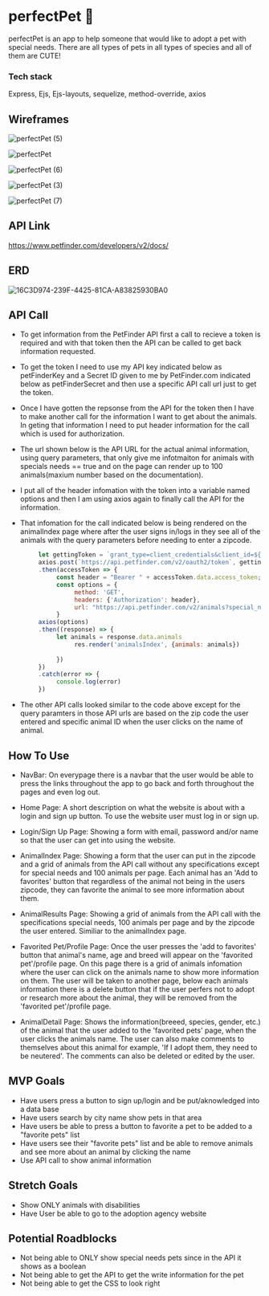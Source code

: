 # perfectPet 🐶

perfectPet is an app to help someone that would like to adopt a pet with special needs. There are all types of pets in all types of species and all of them are CUTE!

### Tech stack

Express, Ejs, Ejs-layouts, sequelize, method-override, axios

## Wireframes

![perfectPet (5)](https://user-images.githubusercontent.com/78924263/141401541-6ca5cd12-f41d-429e-848d-b1938128f4b9.png)

![perfectPet](https://user-images.githubusercontent.com/78924263/141401607-1988bd48-033b-4a39-894c-a22cf6bd0aa8.png)

![perfectPet (6)](https://user-images.githubusercontent.com/78924263/141401779-424abb3f-51b5-40c2-8855-34c891c3c76f.png)

![perfectPet (3)](https://user-images.githubusercontent.com/78924263/141401642-7f7d50ca-2654-4b8f-a48a-4e028adef009.png)

![perfectPet (7)](https://user-images.githubusercontent.com/78924263/141534683-953ef406-6216-46fa-94ad-3e03564e66bd.png)
         
## API Link

https://www.petfinder.com/developers/v2/docs/

## ERD

![16C3D974-239F-4425-81CA-A83825930BA0](https://user-images.githubusercontent.com/78924263/142742374-5d60a3f8-c452-4b98-9f73-935ddcfe758c.jpeg)

## API Call

- To get information from the PetFinder API first a call to recieve a token is required and with that token then the API can be called to get back information requested.
- To get the token I need to use my API key indicated below as petFinderKey and a Secret ID given to me by PetFinder.com indicated below as petFinderSecret and then use a specific API call url just to get the token.
- Once I have gotten the repsonse from the API for the token then I have to make another call for the information I want to get about the animals. In geting that information I need to put header information for the call which is used for authorization.
- The url shown below is the API URL for the actual animal information, using query parameters, that only give me infotmaiton for animals with specials needs == true and on the page can render up to 100 animals(maxium number based on the documentation).
- I put all of the header infomation with the token into a variable named options and then I am using axios again to finally call the API for the information.
- That infomation for the call indicated below is being rendered on the animalIndex page where after the user signs in/logs in they see all of the animals with the query parameters before needing to enter a zipcode.

     ``` js
          let gettingToken = `grant_type=client_credentials&client_id=${petFinderKey}&client_secret=${petFinderSecret}`
          axios.post(`https://api.petfinder.com/v2/oauth2/token`, gettingToken)
          .then(accessToken => {
               const header = "Bearer " + accessToken.data.access_token;
               const options = {
                    method: 'GET',
                    headers: {'Authorization': header},
                    url: "https://api.petfinder.com/v2/animals?special_needs=true&limit=100"
               }
          axios(options)
          .then((response) => {
               let animals = response.data.animals
                    res.render('animalsIndex', {animals: animals})  
               
               })
          })
          .catch(error => {
               console.log(error)
          })
     ```

- The other API calls looked similar to the code above except for the query paramters in those API urls are based on the zip code the user entered and specific animal ID when the user clicks on the name of animal.

## How To Use

- NavBar: On everypage there is a navbar that the user would be able to press the links throughout the app to go back and forth throughout the pages and even log out.

- Home Page: A short description on what the website is about with a login and sign up button. To use the website user must log in or sign up.

- Login/Sign Up Page: Showing a form with email, password and/or name so that the user can get into using the website.

- AnimalIndex Page: Showing a form that the user can put in the zipcode and a grid of animals from the API call without any specifications except for special needs and 100 animals per page. Each animal has an 'Add to favorites' button that regardless of the animal not being in the users zipcode, they can favorite the animal to see more information about them.

- AnimalResults Page: Showing a grid of animals from the API call with the specifications special needs, 100 animals per page and by the zipcode the user entered. Similiar to the animalIndex page.

- Favorited Pet/Profile Page: Once the user presses the 'add to favorites' button that animal's name, age and breed will appear on the 'favorited pet'/profile page. On this page there is a grid of animals infomation where the user can click on the animals name to show more information on them. The user will be taken to another page, below each animals information there is a delete button that if the user perfers not to adopt or research more about the animal, they will be removed from the 'favorited pet'/profile page.

- AnimalDetail Page: Shows the information(breeed, species, gender, etc.) of the animal that the user added to the 'favorited pets' page, when the user clicks the animals name. The user can also make comments to themselves about this animal for example, 'If I adopt them, they need to be neutered'. The comments can also be deleted or edited by the user.

## MVP Goals

- Have users press a button to sign up/login and be put/aknowledged into a data base
- Have users search by city name show pets in that area
- Have users be able to press a button to favorite a pet to be added to a "favorite pets" list
- Have users see their "favorite pets" list and be able to remove animals and see more about an animal by clicking the name
- Use API call to show animal information

## Stretch Goals

- Show ONLY animals with disabilities
- Have User be able to go to the adoption agency website

## Potential Roadblocks

- Not being able to ONLY show special needs pets since in the API it shows as a boolean
- Not being able to get the API to get the write information for the pet
- Not being able to get the CSS to look right